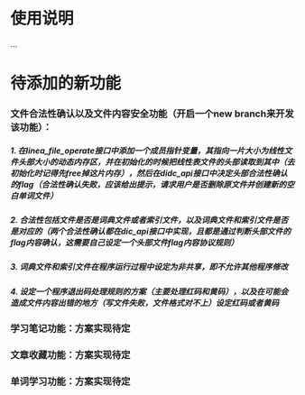 # 使用说明
...
# 待添加的新功能
### 文件合法性确认以及文件内容安全功能（开启一个new branch来开发该功能）：
   ##### 1. 在linea_file_operate接口中添加一个成员指针变量，其指向一片大小为线性文件头部大小的动态内存区，并在初始化的时候把线性表文件的头部读取到其中（去初始化时记得先free掉这片内存），然后在didc_api接口中决定头部合法性确认的flag（合法性确认失败，应该给出提示，请求用户是否删除原文件并创建新的空白单词文件）
   ##### 2. 合法性包括文件是否是词典文件或者索引文件，以及词典文件和索引文件是否是对应的（两个合法性确认都在dic_api接口中实现，且都是通过判断头部文件的flag内容确认，这需要自己设定一个头部文件flag内容协议规则）
   ##### 3. 词典文件和索引文件在程序运行过程中设定为非共享，即不允许其他程序修改
   ##### 4. 设定一个程序退出码处理规则的方案（主要处理红码和黄码），以及在可能会造成文件内容出错的地方（写文件失败，文件格式对不上）设定红码或者黄码
### 学习笔记功能：方案实现待定
### 文章收藏功能：方案实现待定
### 单词学习功能：方案实现待定
